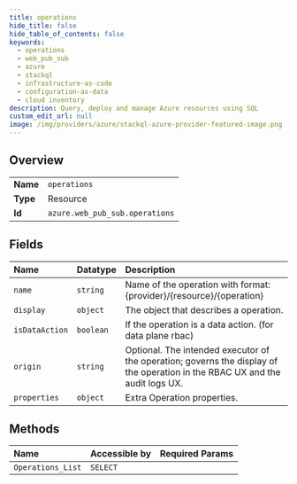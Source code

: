 ```yaml
---
title: operations
hide_title: false
hide_table_of_contents: false
keywords:
  - operations
  - web_pub_sub
  - azure    
  - stackql
  - infrastructure-as-code
  - configuration-as-data
  - cloud inventory
description: Query, deploy and manage Azure resources using SQL
custom_edit_url: null
image: /img/providers/azure/stackql-azure-provider-featured-image.png
---
```

  
    

## Overview
<table><tbody>
<tr><td><b>Name</b></td><td><code>operations</code></td></tr>
<tr><td><b>Type</b></td><td>Resource</td></tr>
<tr><td><b>Id</b></td><td><code>azure.web_pub_sub.operations</code></td></tr>
</tbody></table>

## Fields
| Name | Datatype | Description |
|:-----|:---------|:------------|
| `name` | `string` | Name of the operation with format: &#123;provider&#125;/&#123;resource&#125;/&#123;operation&#125; |
| `display` | `object` | The object that describes a operation. |
| `isDataAction` | `boolean` | If the operation is a data action. (for data plane rbac) |
| `origin` | `string` | Optional. The intended executor of the operation; governs the display of the operation in the RBAC UX and the audit logs UX. |
| `properties` | `object` | Extra Operation properties. |
## Methods
| Name | Accessible by | Required Params |
|:-----|:--------------|:----------------|
| `Operations_List` | `SELECT` |  |
